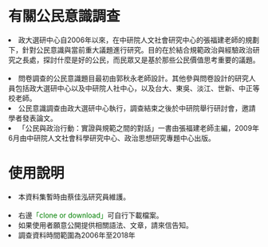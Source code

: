 # 有關公民意識調查
<li>政大選研中心自2006年以來，在中研院人文社會研究中心的張福建老師的規劃下，針對公民意識與當前重大議題進行研究。目的在於結合規範政治與經驗政治研究之長處，探討什麼是好的公民，而民眾又是基於那些公民價值思考重要的議題。    </li>

<li>問卷調查的公民意識題目最初由郭秋永老師設計。其他參與問卷設計的研究人員包括政大選研中心以及中研院人社中心，以及台大、東吳、淡江、世新、中正等校老師。  </li>

<li>公民意識調查由政大選研中心執行，調查結束之後於中研院舉行研討會，邀請學者發表論文。   </li>

<li>「公民與政治行動：實證與規範之間的對話」一書由張福建老師主編，2009年6月由中研院人文社會科學研究中心、政治思想研究專題中心出版。  </li>

# 使用說明
<li>本資料集暫時由蔡佳泓研究員維護。 </li> 
<li>右邊<span style="color:green">「clone or download」</span>可自行下載檔案。  </li>
<li>如果使用者願意公開提供相關語法、文章，請來信告知。  </li>
<li>調查資料時間範圍為2006年至2018年</li>
